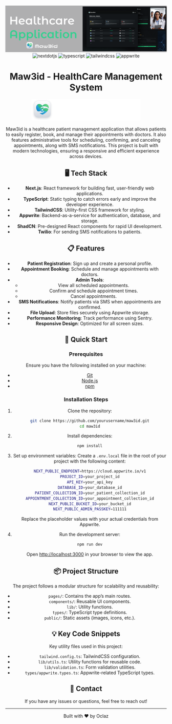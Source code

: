 <div align="center">
  <br />
    <a >
      <img src="public/assets/APP BANNER.png" alt="Project Banner">
    </a>
  <br />

  <div>
    <img src="https://img.shields.io/badge/-Next_JS-black?style=for-the-badge&logoColor=white&logo=nextdotjs&color=000000" alt="nextdotjs" />
    <img src="https://img.shields.io/badge/-TypeScript-black?style=for-the-badge&logoColor=white&logo=typescript&color=3178C6" alt="typescript" />
    <img src="https://img.shields.io/badge/-Tailwind_CSS-black?style=for-the-badge&logoColor=white&logo=tailwindcss&color=06B6D4" alt="tailwindcss" />
    <img src="https://img.shields.io/badge/-Appwrite-black?style=for-the-badge&logoColor=white&logo=appwrite&color=FD366E" alt="appwrite" />
  </div>

# Maw3id - HealthCare Management System

![Maw3id Logo](public/assets/icons/LOGO.svg)

Maw3id is a healthcare patient management application that allows patients to easily register, book, and manage their appointments with doctors. It also features administrative tools for scheduling, confirming, and canceling appointments, along with SMS notifications. This project is built with modern technologies, ensuring a responsive and efficient experience across devices.

## 🖥️ Tech Stack

- **Next.js**: React framework for building fast, user-friendly web applications.
- **TypeScript**: Static typing to catch errors early and improve the developer experience.
- **TailwindCSS**: Utility-first CSS framework for styling.
- **Appwrite**: Backend-as-a-service for authentication, database, and storage.
- **ShadCN**: Pre-designed React components for rapid UI development.
- **Twilio**: For sending SMS notifications to patients.

## 📋 Features

- **Patient Registration**: Sign up and create a personal profile.
- **Appointment Booking**: Schedule and manage appointments with doctors.
- **Admin Tools**:
  - View all scheduled appointments.
  - Confirm and schedule appointment times.
  - Cancel appointments.
- **SMS Notifications**: Notify patients via SMS when appointments are confirmed.
- **File Upload**: Store files securely using Appwrite storage.
- **Performance Monitoring**: Track performance using Sentry.
- **Responsive Design**: Optimized for all screen sizes.

## 🚀 Quick Start

### Prerequisites

Ensure you have the following installed on your machine:

- [Git](https://git-scm.com/)
- [Node.js](https://nodejs.org/)
- [npm](https://www.npmjs.com/)

### Installation Steps

1. Clone the repository:

   ```bash
   git clone https://github.com/yourusername/maw3id.git
   cd maw3id
   ```

2. Install dependencies:

   ```bash
   npm install
   ```

3. Set up environment variables:
   Create a `.env.local` file in the root of your project with the following content:

   ```bash
   NEXT_PUBLIC_ENDPOINT=https://cloud.appwrite.io/v1
   PROJECT_ID=your_project_id
   API_KEY=your_api_key
   DATABASE_ID=your_database_id
   PATIENT_COLLECTION_ID=your_patient_collection_id
   APPOINTMENT_COLLECTION_ID=your_appointment_collection_id
   NEXT_PUBLIC_BUCKET_ID=your_bucket_id
   NEXT_PUBLIC_ADMIN_PASSKEY=111111
   ```

   Replace the placeholder values with your actual credentials from Appwrite.

4. Run the development server:

   ```bash
   npm run dev
   ```

   Open [http://localhost:3000](http://localhost:3000) in your browser to view the app.

## 📦 Project Structure

The project follows a modular structure for scalability and reusability:

- `pages/`: Contains the app’s main routes.
- `components/`: Reusable UI components.
- `lib/`: Utility functions.
- `types/`: TypeScript type definitions.
- `public/`: Static assets (images, icons, etc.).

## 💡 Key Code Snippets

Key utility files used in this project:

- `tailwind.config.ts`: TailwindCSS configuration.
- `lib/utils.ts`: Utility functions for reusable code.
- `lib/validation.ts`: Form validation utilities.
- `types/appwrite.types.ts`: Appwrite-related TypeScript types.

## 📱 Contact

If you have any issues or questions, feel free to reach out!

---

Built with ❤️ by Oclaz
